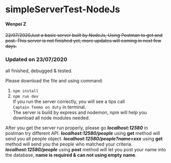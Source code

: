 # simpleServerTest-NodeJs

#### Wenpei Z

~~22/07/2020Just a basic server built by NodeJs, Using Postman to get and post.
This server is not finished yet, more updates will coming in next few days.~~

### Updated on 23/07/2020
  all finished, debugged & tested.

Please download the file and using command:
  1. ```npm install```
  2. ```npm run dev```<br>
If you run the server correctly, you will see a tips call <br>`Captain Teemo on duty` in terminal. <br>
The server is build by express and nodemon, npm will help you download all node modules needed.

After you get the server run properly, please go ***localhost:12580*** in postman try different API.
***localhost:12580/people*** using **get** method will send you all people object.
***localhost:12580/people?name=xxx*** using **get** method will send you the people who matched your criteria.
***localhost:12580/people*** using **post** method will let you post your name into the database, **name is required & can not using empty name**.
